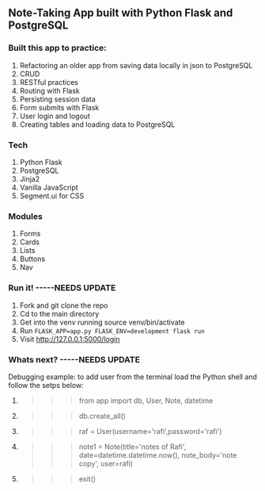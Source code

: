 ## Note-Taking App built with Python Flask and PostgreSQL

### Built this app to practice:
1. Refactoring an older app from saving data locally in json to PostgreSQL
2. CRUD
3. RESTful practices
4. Routing with Flask
5. Persisting session data
6. Form submits with Flask
7. User login and logout
8. Creating tables and loading data to PostgreSQL

### Tech
1. Python Flask
2. PostgreSQL
3. Jinja2
4. Vanilla JavaScript
5. Segment.ui for CSS

### Modules
1. Forms
2. Cards
3. Lists
4. Buttons
5. Nav

### Run it! -----NEEDS UPDATE
1. Fork and git clone the repo
2. Cd to the main directory
3. Get into the venv running source venv/bin/activate
4. Run `FLASK_APP=app.py FLASK_ENV=development flask run`
5. Visit http://127.0.0.1:5000/login

### Whats next? -----NEEDS UPDATE
Debugging example: to add user from the terminal load the Python shell and follow the setps below:
1. >>> from app import db, User, Note, datetime
2. >>> db.create_all()
3. >>> raf = User(username='rafi',password='rafi')
4. >>> note1 = Note(title='notes of Rafi', date=datetime.datetime.now(), note_body='note copy', user=rafi)
5. >>> exit()



